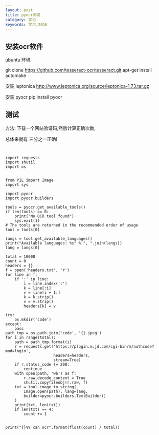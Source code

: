 ```yaml
---
layout: post
title: pyocr测试
category: 学习
keywords: 学习,2016
---
```



## 安装ocr软件

ubuntu 环境

git clone https://github.com/tesseract-ocr/tesseract.git
apt-get install automake

安装 leptonica
http://www.leptonica.org/source/leptonica-1.73.tar.gz

安装 pyocr
pip install pyocr


## 测试

方法: 下载一个网站验证码,然后计算正确次数,

总体来就有 三分之一正确!


```


import requests
import shutil
import os


from PIL import Image
import sys

import pyocr
import pyocr.builders

tools = pyocr.get_available_tools()
if len(tools) == 0:
    print("No OCR tool found")
    sys.exit(1)
# The tools are returned in the recommended order of usage
tool = tools[0]

langs = tool.get_available_languages()
print("Available languages: %s" % ", ".join(langs))
lang = langs[0]

total = 10000
count = 0
headers = {}
f = open('headers.txt', 'r')
for line in f:
    if ':' in line:
        i = line.index(':')
        k = line[:i]
        v = line[i + 1:]
        k = k.strip()
        v = v.strip()
        headers[k] = v

try:
    os.mkdir('code')
except:
    pass
path_tmp = os.path.join('code', '{}.jpeg')
for i in range(total):
    path = path_tmp.format(i)
    r = requests.get('https://plogin.m.jd.com/cgi-bin/m/authcode?mod=login',
                     headers=headers,
                     stream=True)
    if r.status_code != 200:
        continue
    with open(path, 'wb') as f:
        r.raw.decode_content = True
        shutil.copyfileobj(r.raw, f)
    txt = tool.image_to_string(
        Image.open(path), lang=lang,
        builder=pyocr.builders.TextBuilder()
    )
    print(txt, len(txt))
    if len(txt) == 4:
        count += 1


print("{}%% can ocr".format(float(count) / total))



```
